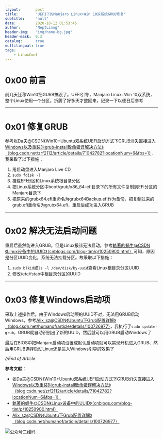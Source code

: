 ```yaml
---
layout:       post
title:        "UEFI下的Manjaro Linux+Win 10双系统GRUB修复"
subtitle:     "null"
date:         2020-10-12 01:53:45
author:       "NeptLiang"
header-img:   "img/home-bg.jpg"
header-mask:  0.3
catalog:      true
multilingual: true
tags:
    - LinuxConf
---
```



# 0x00 前言

前几天迁移Win10把GURB搞没了。UEFI引导，Manjaro Linux+Win 10双系统，整个Linux使用一个分区。折腾了好多天才整回来，记录一下以便日后参考

---


# 0x01 修复GRUB

参考[张Da夫@CSDN《Win10+Ubuntu双系统UEFI启动方式下GRUB消失直接进入Windows以及重装时grub-install致命错误解决方法》（blog.csdn.net/zrf2112/article/details/71042782?locationNum=6&fps=1）](https://blog.csdn.net/zrf2112/article/details/71042782?locationNum=6&fps=1)，我采取了以下措施：

1. 用启动盘进入Manjaro Live CD
2. `sudo fdisk -l`
3. 挂载EFI分区和Linux系统根目录分区
4. 把Linux系统分区中boot/grub/x86_64-efi目录下的所有文件复制到EFI分区的Manjaro目录下
5. 把原来的grubx64.efi重命名为grubx64Backup.efi作为备份，把复制过来的grub.efi重命名为grubx64.efi，重启后成功进入GRUB

---


# 0x02 解决无法启动问题

重启后虽然能进入GRUB，但是Linux报错无法启动，参考[執著的蝸牛@CSDN《Linux设备中的UUID》（cnblogs.com/blog-tim/p/10250900.html）](https://www.cnblogs.com/blog-tim/p/10250900.html)可知，原因是分区UUID变化，系统无法挂载分区。故采取以下措施：

1. `sudo blkid`或`ls -l /dev/disk/by-uuid`查看Linux根目录分区UUID
2. 修改/etc/fstab中根目录分区的UUID

---


# 0x03 修复Windows启动项

采取上述操作后，由于Windows启动项的UUID不对，无法用GRUB启动Windows，参考[Alix_sz@CSDN《Ubuntu下Grub配置详解》（blog.csdn.net/humanof/article/details/100726977）](https://blog.csdn.net/humanof/article/details/100726977)，我执行了`sudo update-grub`，GRUB就自动识别出了新的UUID，然后就可以用GRUB启动Windows了

最后在BIOS中把Manjaro启动项设置成默认启动项就可以实现开机进入GRUB、然后用GRUB选择启动Linux还是进入Windows引导的效果了


*//End of Article*

**参考文献**：

* [张Da夫@CSDN《Win10+Ubuntu双系统UEFI启动方式下GRUB消失直接进入Windows以及重装时grub-install致命错误解决方法》（blog.csdn.net/zrf2112/article/details/71042782?locationNum=6&fps=1）](https://blog.csdn.net/zrf2112/article/details/71042782?locationNum=6&fps=1)
* [執著的蝸牛@CSDN《Linux设备中的UUID》（cnblogs.com/blog-tim/p/10250900.html）](https://www.cnblogs.com/blog-tim/p/10250900.html)
* [Alix_sz@CSDN《Ubuntu下Grub配置详解》（blog.csdn.net/humanof/article/details/100726977）](https://blog.csdn.net/humanof/article/details/100726977)

![公众号二维码](https://neptliang.github.io/img/Article/WeChatBlog.png)